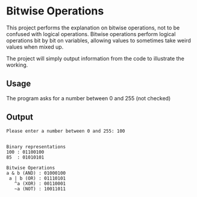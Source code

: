 # Bitwise Operations

This project performs the explanation on bitwise operations,
not to be confused with logical operations.
Bitwise operations perform logical operations bit by bit on variables, allowing values to sometimes take weird values when mixed up.

The project will simply output information from the code to illustrate the working.

## Usage

The program asks for a number between 0 and 255 (not checked)

## Output

```
Please enter a number between 0 and 255: 100


Binary representations
100 : 01100100
85  : 01010101

Bitwise Operations
a & b (AND) : 01000100
 a | b (OR) : 01110101
   ^a (XOR) : 00110001
   ~a (NOT) : 10011011
```
